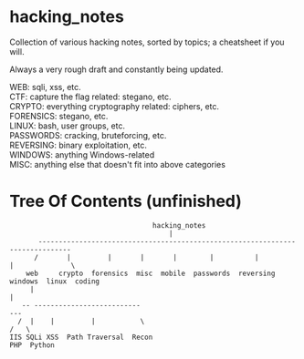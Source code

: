 # hacking_notes                 

Collection of various hacking notes, sorted by topics; a cheatsheet if you will.

Always a very rough draft and constantly being updated.

WEB: sqli, xss, etc.  
CTF: capture the flag related: stegano, etc.  
CRYPTO: everything cryptography related: ciphers, etc.  
FORENSICS: stegano, etc.  
LINUX: bash, user groups, etc.  
PASSWORDS: cracking, bruteforcing, etc.  
REVERSING: binary exploitation, etc.  
WINDOWS: anything Windows-related  
MISC: anything else that doesn't fit into above categories  


Tree Of Contents (unfinished)
=============================
```
                                   hacking_notes
                                       |
       ------------------------------------------------------------------------------
      /       |         |       |       |        |          |         |              \
    web     crypto  forensics  misc  mobile  passwords  reversing  windows  linux  coding
     |                                                                                |
   -- --------------------------                                                     ---
  /  |    |         |           \                                                   /   \
IIS SQLi XSS  Path Traversal  Recon                                               PHP  Python
```
